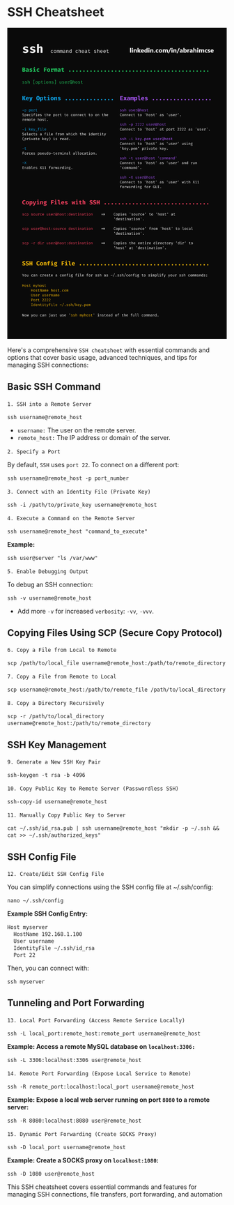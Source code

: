 # SSH Cheatsheet


![](https://github.com/abrahimcse/Linux-CLI-Cheatsheet/blob/main/Images/SSH%20CheatSheet.png)

Here's a comprehensive `SSH cheatsheet` with essential commands and options that cover basic usage, advanced techniques, and tips for managing SSH connections:


## Basic SSH Command

`1. SSH into a Remote Server`
```
ssh username@remote_host
```

- `username:` The user on the remote server.
- `remote_host:` The IP address or domain of the server.

`2. Specify a Port`

By default, `SSH` uses `port 22`. To connect on a different port:
```
ssh username@remote_host -p port_number
```

`3. Connect with an Identity File (Private Key)`
```
ssh -i /path/to/private_key username@remote_host
```
`4. Execute a Command on the Remote Server`
```
ssh username@remote_host "command_to_execute"
```
**Example:**
```
ssh user@server "ls /var/www"
```
`5. Enable Debugging Output`

To debug an SSH connection:

```
ssh -v username@remote_host
```
- Add more `-v` for increased `verbosity`: `-vv`, `-vvv`.

## Copying Files Using SCP (Secure Copy Protocol)

`6. Copy a File from Local to Remote`
```
scp /path/to/local_file username@remote_host:/path/to/remote_directory
```
`7. Copy a File from Remote to Local`
```
scp username@remote_host:/path/to/remote_file /path/to/local_directory
```
`8. Copy a Directory Recursively`
```
scp -r /path/to/local_directory username@remote_host:/path/to/remote_directory
```
## SSH Key Management
`9. Generate a New SSH Key Pair`
```
ssh-keygen -t rsa -b 4096 
```
`10. Copy Public Key to Remote Server (Passwordless SSH)`
```
ssh-copy-id username@remote_host
```
`11. Manually Copy Public Key to Server`
```
cat ~/.ssh/id_rsa.pub | ssh username@remote_host "mkdir -p ~/.ssh && cat >> ~/.ssh/authorized_keys"
```
## SSH Config File

`12. Create/Edit SSH Config File`

You can simplify connections using the SSH config file at ~/.ssh/config:
```
nano ~/.ssh/config
```
**Example SSH Config Entry:**
```
Host myserver
  HostName 192.168.1.100
  User username
  IdentityFile ~/.ssh/id_rsa
  Port 22
```
Then, you can connect with:
```
ssh myserver
```
## Tunneling and Port Forwarding
`13. Local Port Forwarding (Access Remote Service Locally)`
```
ssh -L local_port:remote_host:remote_port username@remote_host
```
**Example: Access a remote MySQL database on `localhost:3306:`**
```
ssh -L 3306:localhost:3306 user@remote_host
```
`14. Remote Port Forwarding (Expose Local Service to Remote)`
```
ssh -R remote_port:localhost:local_port username@remote_host
```
**Example: Expose a local web server running on port `8080` to a remote server:**
```
ssh -R 8080:localhost:8080 user@remote_host
```
`15. Dynamic Port Forwarding (Create SOCKS Proxy)`
```
ssh -D local_port username@remote_host
```
**Example: Create a SOCKS proxy on `localhost:1080`:**
```
ssh -D 1080 user@remote_host
```
This SSH cheatsheet covers essential commands and features for managing SSH connections, file transfers, port forwarding, and automation



